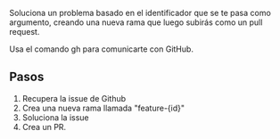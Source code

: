 Soluciona un problema basado en el identificador que se te pasa como argumento, creando una nueva rama que luego subirás como un pull request.

Usa el comando gh para comunicarte con GitHub.

## Pasos

1. Recupera la issue de Github
2. Crea una nueva rama llamada "feature-{id}"
3. Soluciona la issue
4. Crea un PR.